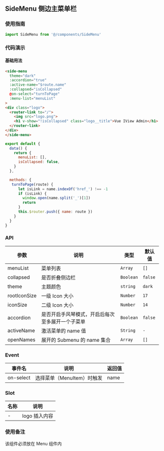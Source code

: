 ## SideMenu 侧边主菜单栏

### 使用指南
``` javascript
import SideMenu from '@/components/SideMenu'
```

### 代码演示

#### 基础用法

```html
<side-menu
  theme="dark"
  :accordion="true"
  :active-name="$route.name"
  :collapsed="isCollapsed"
  @on-select="turnToPage"
  :menu-list="menuList"
>
<div class="logo">
  <router-link to="/">
    <img src="logo.png">
    <h1 v-show="!isCollapsed" class="logo__title">Vue IView Admin</h1>
  </router-link>
</div>
</side-menu>
```

```javascript
export default {
  data() {
    return {
      menuList: [],
      isCollapsed: false,
    }
  },

  methods: {
   turnToPage(route) {
      let isLink = name.indexOf('href_') !== -1
      if (isLink) {
        window.open(name.split('_')[1])
        return
      }
      this.$router.push({ name: route })
    }
  }
}
```

### API

| 参数 | 说明 | 类型 | 默认值 |
|------|------|------|------|
| menuList | 菜单列表 | `Array` | `[]` | 
| collapsed | 是否折叠侧边栏 | `Boolean` | `false` |
| theme | 主题颜色 | `string` | `dark` | 
| rootIconSize | 一级 Icon 大小 | `Number` | `17` | 
| iconSize | 二级 Icon 大小 | `Number` | `14` | 
| accordion | 是否开启手风琴模式，开启后每次至多展开一个子菜单 | `Boolean` | `false` | 
| activeName | 激活菜单的 name 值 | `String` | `-` | 
| openNames | 展开的 Submenu 的 name 集合 | `Array` | `[]` |

### Event

| 事件名 | 说明 | 返回值 |
|------|------|------|
| on-select | 选择菜单（MenuItem）时触发 | name |

### Slot

| 名称 | 说明 |
|------|------|
| - | logo 插入内容 |

### 使用备注

该组件必须放在 Menu 组件内
